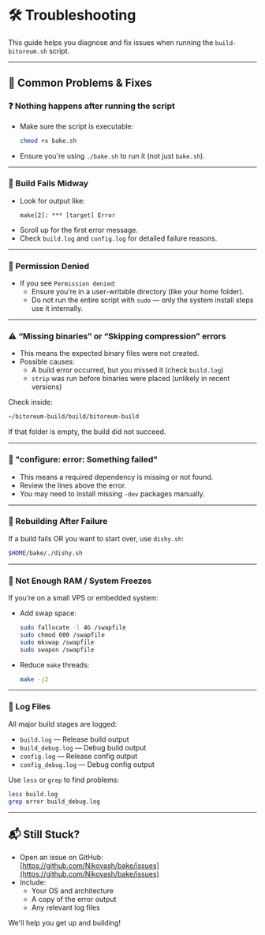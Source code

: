 # 🛠️ Troubleshooting

This guide helps you diagnose and fix issues when running the `build-bitoreum.sh` script.

---

## 🚫 Common Problems & Fixes

### ❓ Nothing happens after running the script

- Make sure the script is executable:
  ```bash
  chmod +x bake.sh
  ```
- Ensure you're using `./bake.sh` to run it (not just `bake.sh`).

---

### 🧱 Build Fails Midway

- Look for output like:
  ```
  make[2]: *** [target] Error
  ```
- Scroll up for the first error message.
- Check `build.log` and `config.log` for detailed failure reasons.

---

### 🔐 Permission Denied

- If you see `Permission denied`:
  - Ensure you’re in a user-writable directory (like your home folder).
  - Do not run the entire script with `sudo` — only the system install steps use it internally.

---

### ⚠️ “Missing binaries” or “Skipping compression” errors

- This means the expected binary files were not created.
- Possible causes:
  - A build error occurred, but you missed it (check `build.log`)
  - `strip` was run before binaries were placed (unlikely in recent versions)

Check inside:

```bash
~/bitoreum-build/build/bitoreum-build
```

If that folder is empty, the build did not succeed.

---

### 🧪 "configure: error: Something failed"

- This means a required dependency is missing or not found.
- Review the lines above the error.
- You may need to install missing `-dev` packages manually.

---

### 🔁 Rebuilding After Failure

If a build fails OR you want to start over, use `dishy.sh`:
```bash
$HOME/bake/./dishy.sh
```

---

### 🧵 Not Enough RAM / System Freezes

If you’re on a small VPS or embedded system:

- Add swap space:
  ```bash
  sudo fallocate -l 4G /swapfile
  sudo chmod 600 /swapfile
  sudo mkswap /swapfile
  sudo swapon /swapfile
  ```
- Reduce `make` threads:
  ```bash
  make -j2
  ```

---

### 📜 Log Files

All major build stages are logged:

- `build.log` — Release build output
- `build_debug.log` — Debug build output
- `config.log` — Release config output
- `config_debug.log` — Debug config output

Use `less` or `grep` to find problems:

```bash
less build.log
grep error build_debug.log
```

---

## 📬 Still Stuck?

- Open an issue on GitHub:  
  [https://github.com/Nikovash/bake/issues](https://github.com/Nikovash/bake/issues)
- Include:
  - Your OS and architecture
  - A copy of the error output
  - Any relevant log files

We'll help you get up and building!
